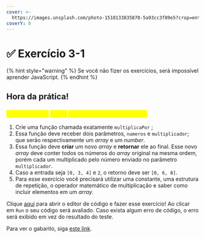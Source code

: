 ```yaml
---
cover: >-
  https://images.unsplash.com/photo-1518133835878-5a93cc3f89e5?crop=entropy&cs=srgb&fm=jpg&ixid=M3wxOTcwMjR8MHwxfHNlYXJjaHwxfHxtdWx0aXBsaWNhdGlvbnxlbnwwfHx8fDE2OTA4Mzc3MjJ8MA&ixlib=rb-4.0.3&q=85
coverY: 0
---
```


# ✅ Exercício 3-1

{% hint style="warning" %}
Se você não fizer os exercícios, será impossível aprender JavaScript.
{% endhint %}

## Hora da prática!

### <mark style="color:yellow;">\[A] Função do</mark> <mark style="color:yellow;"></mark>_<mark style="color:yellow;">array</mark>_ <mark style="color:yellow;"></mark><mark style="color:yellow;">de números multiplicados</mark>

1. Crie uma função chamada exatamente `multiplicaPor` ;
2. Essa função deve receber dois parâmetros, `numeros` e `multiplicador`; que serão respectivamente um _array_ e um _number_.
3. Essa função deve **criar** um novo _array_ e **retornar** ele ao final. Esse novo _array_ deve conter todos os números do _array_ original na mesma ordem, porém cada um multiplicado pelo número enviado no parâmetro `multiplicador`.
4. Caso a entrada seja `[0, 3, 4]` e `2`, o retorno deve ser `[0, 6, 8]`.
5. Para esse exercício você precisará utilizar uma constante, uma estrutura de repetição, o operador matemático de multiplicação e saber como incluir elementos em um _array_.

Clique [aqui](https://esta.la/4ex) para abrir o editor de código e fazer esse exercício! Ao clicar em `Run` o seu código será avaliado. Caso exista algum erro de código, o erro será exibido em vez do resultado do teste.

Para ver o gabarito, siga [este link](https://esta.la/qgR).
